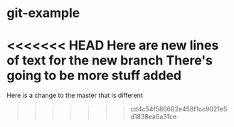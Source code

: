 # git-example
<<<<<<< HEAD
Here are new lines of text for the new branch
There's going to be more stuff added
=======
Here is a change to the master that is different
>>>>>>> cd4c54f586682e458f1cc9021e5d1838ea6a31ce
